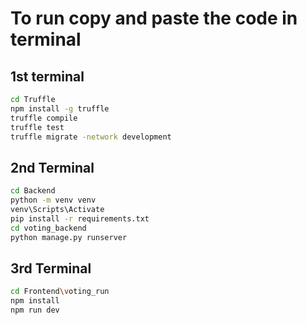 # To run copy and paste the code in terminal
## 1st terminal
```bash
cd Truffle
npm install -g truffle
truffle compile
truffle test
truffle migrate -network development
```
## 2nd Terminal
```bash
cd Backend
python -m venv venv
venv\Scripts\Activate
pip install -r requirements.txt
cd voting_backend
python manage.py runserver
```
## 3rd Terminal
```bash
cd Frontend\voting_run
npm install
npm run dev 
```
